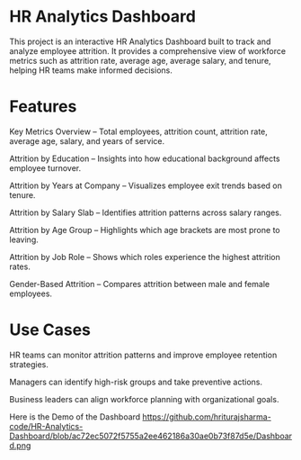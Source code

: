 # HR Analytics Dashboard

This project is an interactive HR Analytics Dashboard built to track and analyze employee attrition. It provides a comprehensive view of workforce metrics such as attrition rate, average age, average salary, and tenure, helping HR teams make informed decisions.

# Features

Key Metrics Overview – Total employees, attrition count, attrition rate, average age, salary, and years of service.

Attrition by Education – Insights into how educational background affects employee turnover.

Attrition by Years at Company – Visualizes employee exit trends based on tenure.

Attrition by Salary Slab – Identifies attrition patterns across salary ranges.

Attrition by Age Group – Highlights which age brackets are most prone to leaving.

Attrition by Job Role – Shows which roles experience the highest attrition rates.

Gender-Based Attrition – Compares attrition between male and female employees.

# Use Cases

HR teams can monitor attrition patterns and improve employee retention strategies.

Managers can identify high-risk groups and take preventive actions.

Business leaders can align workforce planning with organizational goals.

Here is the Demo of the Dashboard
https://github.com/hriturajsharma-code/HR-Analytics-Dashboard/blob/ac72ec5072f5755a2ee462186a30ae0b73f87d5e/Dashboard.png
